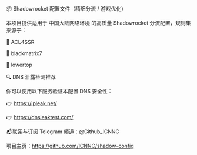 📦 Shadowrocket 配置文件（精细分流 / 游戏优化）

本项目提供适用于 中国大陆网络环境 的高质量 Shadowrocket 分流配置，规则集来源于：

🔗 ACL4SSR

🔗 blackmatrix7

🔗 lowertop

🔍 DNS 泄露检测推荐

你可以使用以下服务验证本配置 DNS 安全性：

👉 https://ipleak.net/

👉 https://dnsleaktest.com/

📬联系与订阅
Telegram 频道：@Github_ICNNC

项目主页：https://github.com/ICNNC/shadow-config

